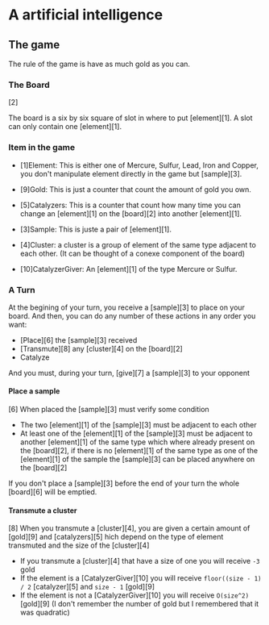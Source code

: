 # A artificial intelligence

## The game

The rule of the game is have as much gold as you can.

### The Board
[2]

The board is a six by six square of slot in where to put [element][1].
A slot can only contain one [element][1].

### Item in the game

- [1]Element: This is either one of Mercure, Sulfur, Lead, Iron and Copper,
you don't manipulate element directly in the game but [sample][3].
- [9]Gold: This is just a counter that count the amount of gold you own.
- [5]Catalyzers: This is a counter that count how many time you can change an
[element][1] on the [board][2] into another [element][1].
- [3]Sample: This is juste a pair of [element][1].
- [4]Cluster: a cluster is a group of element of the same type adjacent
to each other. (It can be thought of a conexe component of the board)

- [10]CatalyzerGiver: An [element][1] of the type Mercure or Sulfur.

### A Turn

At the begining of your turn, you receive a [sample][3] to place on
your board. And then, you can do any number of these actions in any order
you want:
- [Place][6] the [sample][3] received
- [Transmute][8] any [cluster][4] on the [board][2]
- Catalyze

And you must, during your turn, [give][7] a [sample][3] to your opponent

#### Place a sample
[6]
When placed the [sample][3] must verify some condition
- The two [element][1] of the [sample][3] must be adjacent to each other
- At least one of the [element][1] of the [sample][3] must be adjacent to
another [element][1] of the same type which where already present on the
[board][2], if there is no [element][1] of the same type as one of the
[element][1] of the sample the [sample][3] can be placed anywhere on the
[board][2]

If you don't place a [sample][3] before the end of your turn the whole
[board][6] will be emptied.

#### Transmute a cluster
[8]
When you transmute a [cluster][4], you are given a certain amount of [gold][9]
and [catalyzers][5] hich depend on the type of element transmuted and the
size of the [cluster][4]

- If you transmute a [cluster][4] that have a size of one you will receive
`-3` gold
- If the element is a [CatalyzerGiver][10] you will receive
`floor((size - 1) / 2` [catalyzer][5] and `size - 1` [gold][9]
- If the element is not a [CatalyzerGiver][10] you will receive `O(size^2)`
[gold][9] (I don't remember the number of gold but I remembered that it was
quadratic)

